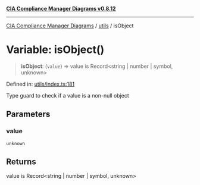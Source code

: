 [**CIA Compliance Manager Diagrams v0.8.12**](../../README.md)

***

[CIA Compliance Manager Diagrams](../../modules.md) / [utils](../README.md) / isObject

# Variable: isObject()

> **isObject**: (`value`) => value is Record\<string \| number \| symbol, unknown\>

Defined in: [utils/index.ts:181](https://github.com/Hack23/cia-compliance-manager/blob/e7811142a771ec75716a7ce3a0d60f18cb91cd06/src/utils/index.ts#L181)

Type guard to check if a value is a non-null object

## Parameters

### value

`unknown`

## Returns

value is Record\<string \| number \| symbol, unknown\>
